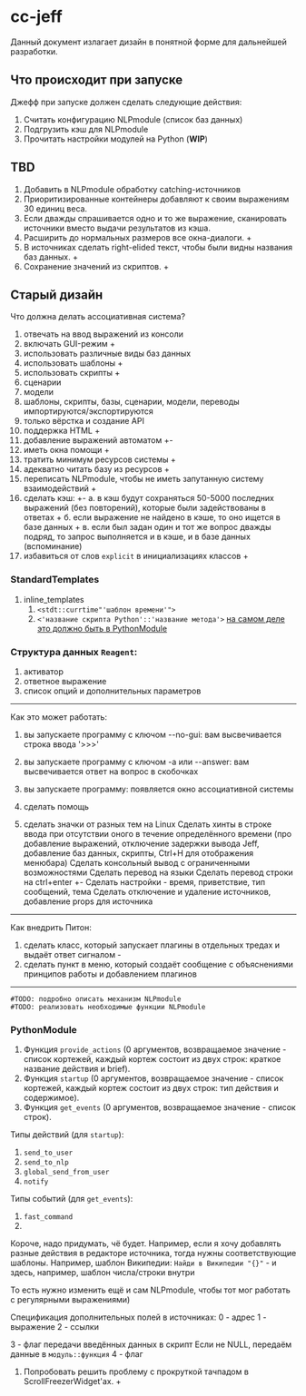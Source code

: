 # cc-jeff

Данный документ излагает дизайн в понятной форме для дальнейшей разработки.

## Что происходит при запуске

Джефф при запуске должен сделать следующие действия:

1. Считать конфигурацию NLPmodule (список баз данных)
2. Подгрузить кэш для NLPmodule
3. Прочитать настройки модулей на Python (**WIP**)

## TBD

1. Добавить в NLPmodule обработку catching-источников
2. Приоритизированные контейнеры добавляют к своим выражениям 30 единиц веса.
3. Если дважды спрашивается одно и то же выражение, сканировать источники вместо выдачи результатов из кэша.
4. Расширить до нормальных размеров все окна-диалоги. +
5. В источниках сделать right-elided текст, чтобы были видны названия баз данных. +
6. Сохранение значений из скриптов. +

## Старый дизайн

Что должна делать ассоциативная система?

1. отвечать на ввод выражений из консоли
2. включать GUI-режим +
3. использовать различные виды баз данных
4. использовать шаблоны +
5. использовать скрипты +
6. сценарии
7. модели
8. шаблоны, скрипты, базы, сценарии, модели, переводы импортируются/экспортируются
9. только вёрстка и создание API
10. поддержка HTML +
11. добавление выражений автоматом +-
12. иметь окна помощи +
13. тратить минимум ресурсов системы +
14. адекватно читать базу из ресурсов +
15. переписать NLPmodule, чтобы не иметь запутанную систему взаимодействий +
16. сделать кэш: +-
    а. в кэш будут сохраняться 50-5000 последних выражений (без повторений), которые были задействованы в ответах +
    б. если выражение не найдено в кэше, то оно ищется в базе данных +
    в. если был задан один и тот же вопрос дважды подряд, то запрос выполняется и в кэше, и в базе данных (вспоминание)
17. избавиться от слов `explicit` в инициализациях классов +

### StandardTemplates
1. inline_templates
    1. `<stdt::currtime"'шаблон времени'">`
    2. `<'название скрипта Python'::'название метода'>` [на самом деле это должно быть в PythonModule]()
    
### Структура данных `Reagent`:
1. активатор
2. ответное выражение
3. список опций и дополнительных параметров
------------------------

Как это может работать:
1. вы запускаете программу с ключом --no-gui: вам высвечивается строка ввода '>>>'
2. вы запускаете программу с ключом -a или --answer: вам высвечивается ответ на вопрос в скобочках
3. вы запускаете программу: появляется окно ассоциативной системы

1. сделать помощь
13. сделать значки от разных тем на Linux
Сделать хинты в строке ввода при отсутствии оного в течение определённого времени (про добавление выражений, отключение задержки вывода Jeff, добавление баз данных, скрипты, Ctrl+H для отображения менюбара)
Сделать консольный вывод с ограниченными возможностями
Сделать перевод на языки
Сделать перевод строки на ctrl+enter +-
Сделать настройки - время, приветствие, тип сообщений, тема
Сделать отключение и удаление источников, добавление props для источника

________________________

Как внедрить Питон:

1. сделать класс, который запускает плагины в отдельных тредах и выдаёт ответ сигналом -
2. сделать пункт в меню, который создаёт сообщение с объяснениями принципов работы и добавлением плагинов

------------------------

`#TODO: подробно описать механизм NLPmodule`  
`#TODO: реализовать необходимые функции NLPmodule`

### PythonModule

1. Функция `provide_actions` (0 аргументов, возвращаемое значение - список кортежей, каждый кортеж состоит из двух строк: краткое название действия и brief).
2. Функция `startup` (0 аргументов, возвращаемое значение - список кортежей, каждый кортеж состоит из двух строк: тип действия и содержимое).
3. Функция `get_events` (0 аргументов, возвращаемое значение - список строк).

Типы действий (для `startup`):
1. `send_to_user`
2. `send_to_nlp`
3. `global_send_from_user`
4. `notify`

Типы событий (для `get_events`):
1. `fast_command`
2. 

Короче, надо придумать, чё будет.
Например, если я хочу добавлять разные действия в редакторе источника, тогда нужны соответствующие шаблоны.
Например, шаблон Википедии:
`Найди в Википедии "{}"` - и здесь, например, шаблон числа/строки внутри

То есть нужно изменить ещё и сам NLPmodule, чтобы тот мог работать с регулярными выражениями)

Спецификация дополнительных полей в источниках:
0 - адрес
1 - выражение
2 - ссылки

3 - флаг передачи введённых данных в скрипт
    Если не NULL, передаём данные в `модуль::функция`
4 - флаг 

1. Попробовать решить проблему с прокруткой тачпадом в ScrollFreezerWidget'ах. +
